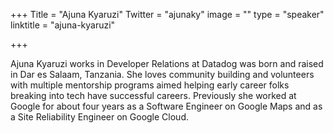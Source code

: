 +++
Title = "Ajuna Kyaruzi"
Twitter = "ajunaky"
image = ""
type = "speaker"
linktitle = "ajuna-kyaruzi"

+++

Ajuna Kyaruzi works in Developer Relations at Datadog was born and raised in Dar es Salaam, Tanzania. She loves community building and volunteers with multiple mentorship programs aimed helping early career folks breaking into tech have successful careers. Previously she worked at Google for about four years as a Software Engineer on Google Maps and as a Site Reliability Engineer on Google Cloud.
